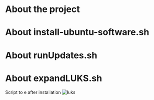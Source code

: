 # About the project

# About install-ubuntu-software.sh

# About runUpdates.sh

# About expandLUKS.sh
Script to e after installation 
![luks](https://github.com/user-attachments/assets/77270e07-a6a4-4d2c-913d-d588190dd9ec)
